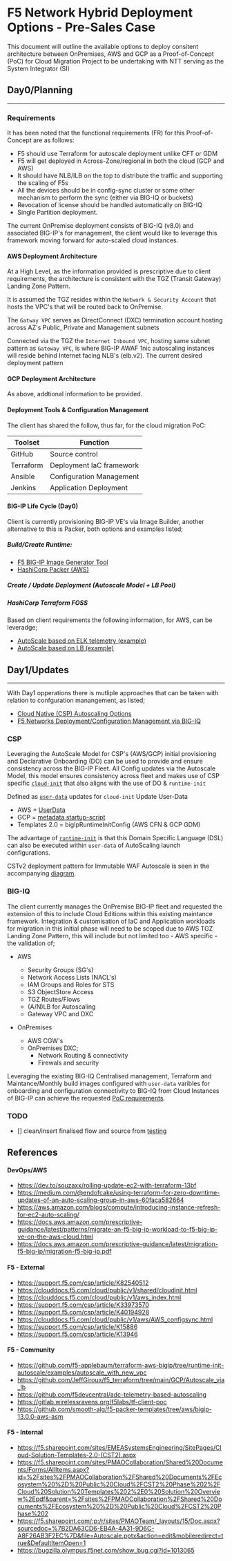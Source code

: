 # F5 Network Hybrid Deployment Options - Pre-Sales Case #

This document will outline the available options to deploy consitent architecture between OnPremises, AWS and GCP as a Proof-of-Concept (PoC) for Cloud Migration Project to be undertaking with NTT serving as the System Integrator (SI)

## Day0/Planning
----------------

### Requirements

It has been noted that the functional requirements (FR) for this Proof-of-Concept are as follows:

* F5 should use Terraform for autoscale deployment unlike CFT or GDM
* F5 will get deployed in Across-Zone/regional in both the cloud (GCP and AWS)
* It should have NLB/ILB on the top to distribute the traffic and supporting the scaling of F5s
* All the devices should be in config-sync cluster or some other mechanism to perform the sync (either via BIG-IQ or buckets)
* Revocation of license should be handled automatically on BIG-IQ
* Single Partition deployment.

The current OnPremise deployment consists of BIG-IQ (v8.0) and associated BIG-IP's for management, the client would like to leverage this framework moving forward for auto-scaled cloud instances.


#### AWS Deployment Architecture

At a High Level, as the information provided is prescriptive due to client requirements, the architecture is consistent with the TGZ (Transit Gateway) Landing Zone Pattern.

It is assumed the TGZ resides within the `Network & Security Account` that hosts the VPC's that will be routed back to OnPremise.

The `Gatway VPC` serves as DirectConnect (DXC) termination account hosting across AZ's Public, Private and Management subnets

Connected via the TGZ the `Internet Inbound VPC`, hosting same subnet pattern as `Gateway VPC`, is where BIG-IP AWAF 1nic autoscaling instances will reside behind Internet facing NLB's (elb.v2).  The current desired deployment pattern


#### GCP Deployment Architecture

As above, addtional information to be provided.


#### Deployment Tools & Configuration Management

The client has shared the follow, thus far, for the cloud migration PoC:

| Toolset | Function |
| --------| -------- |
| GitHub | Source control
| Terraform | Deployment IaC framework|
| Ansible | Configuration Management|
| Jenkins | Application Deployment|


#### BIG-IP Life Cycle (Day0)

Client is currently provisioning BIG-IP VE's via Image Builder, another alternative to this is Packer, both options and examples listed;

##### Build/Create Runtime:

* [F5 BIG-IP Image Generator Tool](https://clouddocs.f5.com/cloud/public/v1/ve-image-gen_index.html)
* [HashiCorp Packer (AWS)](https://github.com/alexapplebaum/f5-packer-templates/tree/aws/bigip-13.0.0-aws-asm)


##### Create / Update Deployment (Autoscale Model + LB Pool)​

##### HashiCorp Terraform FOSS

Based on client requirements the following information, for AWS, can be leveradge;

* [AutoScale based on ELK telemetry (example)](https://github.com/f5devcentral/adc-telemetry-based-autoscaling)
* [AutoScale based on LB (example)](https://github.com/JeffGiroux/f5_terraform/tree/main/AWS/Autoscale_via_lb)



## Day1/Updates
----------------

With Day1 opperations there is mutliple approaches that can be taken with relation to confguration manangement, as listed;

* [Cloud Native (CSP) Autoscaling Options](#csp)
* [F5 Networks Deployment/Configuration Management via BIG-IQ](#big-iq)


### CSP

Leveraging the AutoScale Model for CSP's (AWS/GCP) initial provisioning and Declarative Onboarding (DO) can be used to provide and ensure consistency across the BIG-IP Fleet.  All Config updates via the Autoscale Model, this model ensures consistency across fleet and makes use of CSP specific [`cloud-init`](https://cloudinit.readthedocs.io/en) that also aligns with the use of DO & `runtime-init`

Defined as [`user-data`](https://cloudinit.readthedocs.io/en/latest/topics/format.html) updates for `cloud-init`
Update User-Data​

* AWS = [UserData​](https://docs.aws.amazon.com/AWSEC2/latest/UserGuide/instancedata-add-user-data.html)
* GCP = [metadata startup-script​](https://cloud.google.com/compute/docs/reference/rest/v1/instances)
* Templates 2.0 = bigIpRuntimeInitConfig​ (AWS CFN & GCP GDM)

The advantage of [`runtime-init`](https://github.com/F5Networks/f5-bigip-runtime-init) is that this Domain Specific Language (DSL) can also be executed within `user-data` of AutoScaling launch configurations.

CSTv2 deployment pattern for Immutable WAF Autoscale is seen in the accompanying [diagram](asg_waf.png).


### BIG-IQ 

The client currently manages the OnPremise BIG-IP fleet and requested the extension of this to include Cloud Editions within this existing maintance framework.  Integration & customisation of IaC and Application workloads for migration in this initial phase will need to be scoped due to AWS TGZ Landing Zone Pattern, this will include but not limited too - AWS specific - the validation of;

* AWS
    * Security Groups (SG's)
    * Network Access Lists (NACL's)
    * IAM Groups and Roles for STS
    * S3 ObjectStore Access
    * TGZ Routes/Flows
    * (A/N)LB for Autoscaling
    * Gateway VPC and DXC

* OnPremises
    * AWS CGW's
    * OnPremises DXC;
        * Network Routing & connectivity
        * Firewals and security


Leveraging the existing BIG-IQ Centralised management, Terraform and Maintance/Monthly build images configured with `user-data` varibles for onboarding and configuration connectivity to BIG-IQ from Cloud Instances of BIG-IP can achieve the requested [PoC requirements](#requirements).

### TODO 
 - [] clean/insert finalised flow and source from [testing](https://gitlab.wirelessravens.org/f5labs/tf-client-poc)


## References

####  DevOps/AWS

- https://dev.to/souzaxx/rolling-update-ec2-with-terraform-13bf
- https://medium.com/@endofcake/using-terraform-for-zero-downtime-updates-of-an-auto-scaling-group-in-aws-60faca582664
- https://aws.amazon.com/blogs/compute/introducing-instance-refresh-for-ec2-auto-scaling/
- https://docs.aws.amazon.com/prescriptive-guidance/latest/patterns/migrate-an-f5-big-ip-workload-to-f5-big-ip-ve-on-the-aws-cloud.html
- https://docs.aws.amazon.com/prescriptive-guidance/latest/migration-f5-big-ip/migration-f5-big-ip.pdf

#### F5 - External

- https://support.f5.com/csp/article/K82540512
- https://clouddocs.f5.com/cloud/public/v1/shared/cloudinit.html
- https://clouddocs.f5.com/cloud/public/v1/aws_index.html
- https://support.f5.com/csp/article/K33973570
- https://support.f5.com/csp/article/K40194928
- https://clouddocs.f5.com/cloud/public/v1/aws/AWS_configsync.html 
- https://support.f5.com/csp/article/K15886
- https://support.f5.com/csp/article/K13946

#### F5 - Community

- https://github.com/f5-applebaum/terraform-aws-bigip/tree/runtime-init-autoscale/examples/autoscale_with_new_vpc
- https://github.com/JeffGiroux/f5_terraform/tree/main/GCP/Autoscale_via_lb​
- https://github.com/f5devcentral/adc-telemetry-based-autoscaling
- https://gitlab.wirelessravens.org/f5labs/tf-client-poc
- https://github.com/smooth-alg/f5-packer-templates/tree/aws/bigip-13.0.0-aws-asm

#### F5 - Internal

- https://f5.sharepoint.com/sites/EMEASystemsEngineering/SitePages/Cloud-Solution-Templates-2.0-(CST2).aspx
- https://f5.sharepoint.com/sites/PMAOCollaboration/Shared%20Documents/Forms/AllItems.aspx?id=%2Fsites%2FPMAOCollaboration%2FShared%20Documents%2FEcosystem%20%2D%20Public%20Cloud%2FCST2%20Phase%202%2FCloud%20Solution%20Templates%202%2E0%20Solution%20Overview%2Epdf&parent=%2Fsites%2FPMAOCollaboration%2FShared%20Documents%2FEcosystem%20%2D%20Public%20Cloud%2FCST2%20Phase%202
- https://f5.sharepoint.com/:p:/r/sites/PMAOTeam/_layouts/15/Doc.aspx?sourcedoc=%7B2DA63CD6-EB4A-4A31-9D6C-A8F26AB3F2EC%7D&file=Autoscale.pptx&action=edit&mobileredirect=true&DefaultItemOpen=1
- https://bugzilla.olympus.f5net.com/show_bug.cgi?id=1013065






